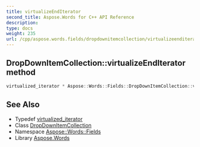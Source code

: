 ```yaml
---
title: virtualizeEndIterator
second_title: Aspose.Words for C++ API Reference
description: 
type: docs
weight: 235
url: /cpp/aspose.words.fields/dropdownitemcollection/virtualizeenditerator/
---
```

## DropDownItemCollection::virtualizeEndIterator method




```cpp
virtualized_iterator * Aspose::Words::Fields::DropDownItemCollection::virtualizeEndIterator() override
```

## See Also

* Typedef [virtualized_iterator](../virtualized_iterator/)
* Class [DropDownItemCollection](../)
* Namespace [Aspose::Words::Fields](../../)
* Library [Aspose.Words](../../../)
